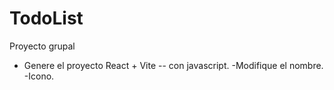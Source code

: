 # TodoList
Proyecto grupal
* Genere el proyecto React + Vite -- con javascript.
  -Modifique el nombre.
  -Icono.
